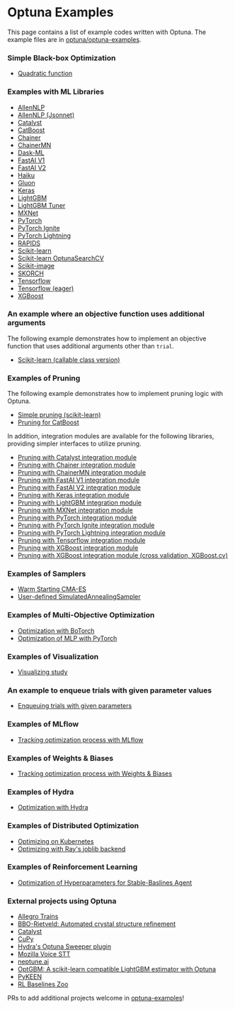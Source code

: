 Optuna Examples
================

This page contains a list of example codes written with Optuna. The example files are in [optuna/optuna-examples](https://github.com/optuna/optuna-examples/).

### Simple Black-box Optimization

* [Quadratic function](https://github.com/optuna/optuna-examples/blob/main/quadratic_simple.py)

### Examples with ML Libraries

* [AllenNLP](https://github.com/optuna/optuna-examples/blob/main/allennlp/allennlp_simple.py)
* [AllenNLP (Jsonnet)](https://github.com/optuna/optuna-examples/blob/main/allennlp/allennlp_jsonnet.py)
* [Catalyst](https://github.com/optuna/optuna-examples/blob/main/pytorch/catalyst_simple.py)
* [CatBoost](https://github.com/optuna/optuna-examples/blob/main/catboost/catboost_pruning.py)
* [Chainer](https://github.com/optuna/optuna-examples/blob/main/chainer/chainer_simple.py)
* [ChainerMN](https://github.com/optuna/optuna-examples/blob/main/chainer/chainermn_simple.py)
* [Dask-ML](https://github.com/optuna/optuna-examples/blob/main/dask_ml/dask_ml_simple.py)
* [FastAI V1](https://github.com/optuna/optuna-examples/blob/main/fastai/fastaiv1_simple.py)
* [FastAI V2](https://github.com/optuna/optuna-examples/blob/main/fastai/fastaiv2_simple.py)
* [Haiku](https://github.com/optuna/optuna-examples/blob/main/haiku/haiku_simple.py)
* [Gluon](https://github.com/optuna/optuna-examples/blob/main/mxnet/gluon_simple.py)
* [Keras](https://github.com/optuna/optuna-examples/blob/main/keras/keras_simple.py)
* [LightGBM](https://github.com/optuna/optuna-examples/blob/main/lightgbm/lightgbm_simple.py)
* [LightGBM Tuner](https://github.com/optuna/optuna-examples/blob/main/lightgbm/lightgbm_tuner_simple.py)
* [MXNet](https://github.com/optuna/optuna-examples/blob/main/mxnet/mxnet_simple.py)
* [PyTorch](https://github.com/optuna/optuna-examples/blob/main/pytorch/pytorch_simple.py)
* [PyTorch Ignite](https://github.com/optuna/optuna-examples/blob/main/pytorch/pytorch_ignite_simple.py)
* [PyTorch Lightning](https://github.com/optuna/optuna-examples/blob/main/pytorch/pytorch_lightning_simple.py)
* [RAPIDS](https://github.com/optuna/optuna-examples/blob/main/rapids_simple.py)
* [Scikit-learn](https://github.com/optuna/optuna-examples/blob/main/sklearn/sklearn_simple.py)
* [Scikit-learn OptunaSearchCV](https://github.com/optuna/optuna-examples/blob/main/sklearn/sklearn_optuna_search_cv_simple.py)
* [Scikit-image](https://github.com/optuna/optuna-examples/blob/main/skimage/skimage_lbp_simple.py)
* [SKORCH](https://github.com/optuna/optuna-examples/blob/main/pytorch/skorch_simple.py)
* [Tensorflow](https://github.com/optuna/optuna-examples/blob/main/tensorflow/tensorflow_estimator_simple.py)
* [Tensorflow (eager)](https://github.com/optuna/optuna-examples/blob/main/tensorflow/tensorflow_eager_simple.py)
* [XGBoost](https://github.com/optuna/optuna-examples/blob/main/xgboost/xgboost_simple.py)

### An example where an objective function uses additional arguments

The following example demonstrates how to implement an objective function that uses additional arguments other than `trial`.
* [Scikit-learn (callable class version)](https://github.com/optuna/optuna-examples/tree/main/sklearn/sklearn_additional_args.py)

### Examples of Pruning

The following example demonstrates how to implement pruning logic with Optuna.

* [Simple pruning (scikit-learn)](https://github.com/optuna/optuna-examples/blob/main/simple_pruning.py)
* [Pruning for CatBoost](https://github.com/optuna/optuna-examples/blob/main/catboost/catboost_pruning.py)

In addition, integration modules are available for the following libraries, providing simpler interfaces to utilize pruning.

* [Pruning with Catalyst integration module](https://github.com/optuna/optuna-examples/blob/main/pytorch/catalyst_simple.py)
* [Pruning with Chainer integration module](https://github.com/optuna/optuna-examples/blob/main/chainer/chainer_integration.py)
* [Pruning with ChainerMN integration module](https://github.com/optuna/optuna-examples/blob/main/chainer/chainermn_integration.py)
* [Pruning with FastAI V1 integration module](https://github.com/optuna/optuna-examples/blob/main/fastai/fastaiv1_simple.py)
* [Pruning with FastAI V2 integration module](https://github.com/optuna/optuna-examples/blob/main/fastai/fastaiv2_simple.py)
* [Pruning with Keras integration module](https://github.com/optuna/optuna-examples/blob/main/keras/keras_integration.py)
* [Pruning with LightGBM integration module](https://github.com/optuna/optuna-examples/blob/main/lightgbm/lightgbm_integration.py)
* [Pruning with MXNet integration module](https://github.com/optuna/optuna-examples/blob/main/mxnet/mxnet_integration.py)
* [Pruning with PyTorch integration module](https://github.com/optuna/optuna-examples/blob/main/pytorch/pytorch_simple.py)
* [Pruning with PyTorch Ignite integration module](https://github.com/optuna/optuna-examples/blob/main/pytorch/pytorch_ignite_simple.py)
* [Pruning with PyTorch Lightning integration module](https://github.com/optuna/optuna-examples/blob/main/pytorch/pytorch_lightning_simple.py)
* [Pruning with Tensorflow integration module](https://github.com/optuna/optuna-examples/blob/main/tensorflow/tensorflow_estimator_integration.py)
* [Pruning with XGBoost integration module](https://github.com/optuna/optuna-examples/blob/main/xgboost/xgboost_integration.py)
* [Pruning with XGBoost integration module (cross validation, XGBoost.cv)](https://github.com/optuna/optuna-examples/blob/main/xgboost/xgboost_cv_integration.py)

### Examples of Samplers

* [Warm Starting CMA-ES](https://github.com/optuna/optuna-examples/blob/main/samplers/warm_starting_cma.py)
* [User-defined SimulatedAnnealingSampler](https://github.com/optuna/optuna-examples/blob/main/samplers/simulated_annealing_sampler.py)

### Examples of Multi-Objective Optimization

* [Optimization with BoTorch](https://github.com/optuna/optuna-examples/blob/main/multi_objective/botorch_simple.py)
* [Optimization of MLP with PyTorch](https://github.com/optuna/optuna-examples/blob/main/multi_objective/pytorch_simple.py)

### Examples of Visualization

* [Visualizing study](https://colab.research.google.com/github/optuna/optuna-examples/blob/main/visualization/plot_study.ipynb)

### An example to enqueue trials with given parameter values

* [Enqueuing trials with given parameters](https://github.com/optuna/optuna-examples/blob/main/enqueue_trial.py)

### Examples of MLflow

* [Tracking optimization process with MLflow](https://github.com/optuna/optuna-examples/blob/main/mlflow/keras_mlflow.py)

### Examples of Weights & Biases

* [Tracking optimization process with Weights & Biases](https://github.com/optuna/optuna-examples/blob/main/wandb/wandb_simple.py)

### Examples of Hydra

* [Optimization with Hydra](https://github.com/optuna/optuna-examples/blob/main/hydra/simple.py)

### Examples of Distributed Optimization

* [Optimizing on Kubernetes](https://github.com/optuna/optuna-examples/blob/main/kubernetes/README.md)
* [Optimizing with Ray's joblib backend](https://github.com/optuna/optuna-examples/blob/main/ray/ray_joblib.py)

### Examples of Reinforcement Learning

* [Optimization of Hyperparameters for Stable-Baslines Agent](https://github.com/optuna/optuna-examples/blob/main/rl/sb3_simple.py)

### External projects using Optuna

* [Allegro Trains](https://github.com/allegroai/trains)
* [BBO-Rietveld: Automated crystal structure refinement](https://github.com/quantumbeam/BBO-Rietveld)
* [Catalyst](https://github.com/catalyst-team/catalyst)
* [CuPy](https://github.com/cupy/cupy)
* [Hydra's Optuna Sweeper plugin](https://hydra.cc/docs/next/plugins/optuna_sweeper/)
* [Mozilla Voice STT](https://github.com/mozilla/DeepSpeech)
* [neptune.ai](https://neptune.ai)
* [OptGBM: A scikit-learn compatible LightGBM estimator with Optuna](https://github.com/Y-oHr-N/OptGBM)
* [PyKEEN](https://github.com/pykeen/pykeen)
* [RL Baselines Zoo](https://github.com/DLR-RM/rl-baselines3-zoo)

PRs to add additional projects welcome in [optuna-examples](https://github.com/optuna/optuna-examples)!
